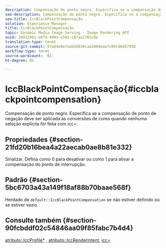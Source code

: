 ```yaml
---
description: Compensação de ponto negro. Especifica se a compensação de ponto de negação deve ser aplicada às conversões de cores quando nenhuma seleção explícita for feita com icc=.
seo-description: Compensação de ponto negro. Especifica se a compensação de ponto de negação deve ser aplicada às conversões de cores quando nenhuma seleção explícita for feita com icc=.
seo-title: IccBlackPointCompensação
solution: Experience Manager
title: IccBlackPointCompensação
topic: Dynamic Media Image Serving - Image Rendering API
uuid: 284339b1-e6fd-499a-a581-c87aa1765c0e
translation-type: tm+mt
source-git-commit: 97a84e8e7edd3d834ca42069eae7c09c00d57938
workflow-type: tm+mt
source-wordcount: '91'
ht-degree: 0%

---
```



# IccBlackPointCompensação{#iccblackpointcompensation}

Compensação de ponto negro. Especifica se a compensação de ponto de negação deve ser aplicada às conversões de cores quando nenhuma seleção explícita for feita com icc=.

## Propriedades {#section-21fd20b16bea4a22aecab0ae8b81e332}

Sinalizar. Defina como 0 para desativar ou como 1 para ativar a compensação do ponto de interrupção.

## Padrão {#section-5bc6703a43a149f18af88b70baae568f}

Herdado de `default::IccBlackPointCompensation` se não estiver definido ou se estiver vazio.

## Consulte também {#section-90fcbddf02c54846aa09f85fabc7b4d4}

[atributo::IccProfile*](../../../../../ir-api/material-cat/image-rendering-api-ref/c-ir-material-catalog/c-ir-attributes-reference/r-ir-iccprofilergb.md#reference-cdaad25b155646ffa382d722fd324b30) ,  [atributo::IccRenderIntent](../../../../../ir-api/material-cat/image-rendering-api-ref/c-ir-material-catalog/c-ir-attributes-reference/r-ir-iccrenderintent.md#reference-3b80b7a4c25545a593c5076f318b5c40),  [icc=](../../../../../ir-api/http-protocol/image-rendering-api-ref/c-ir-http-protocol-ref/c-ir-http-protocol-command-reference/r-ir-icc.md#reference-86a2fff3cef24982ad2063d977a16e06)
